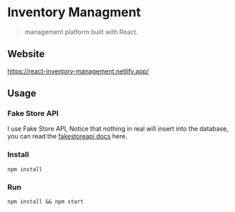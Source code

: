 # Inventory Managment

> management platform built with React.

## Website

https://react-inventory-management.netlify.app/

## Usage

### Fake Store API

I use Fake Store API, Notice that nothing in real will insert into the database, you can read the [fakestoreapi docs](https://fakestoreapi.com/docs) here.

### Install

```
npm install
```

### Run

```
npm install && npm start
```
